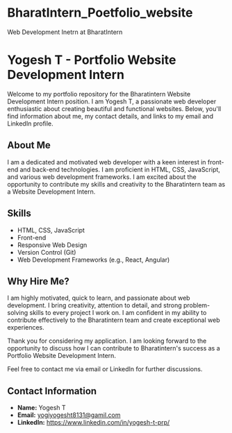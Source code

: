 # BharatIntern_Poetfolio_website
Web Development Inetrn at BharatIntern
# Yogesh T - Portfolio Website Development Intern

Welcome to my portfolio repository for the Bharatintern Website Development Intern position. I am Yogesh T, a passionate web developer enthusiastic about creating beautiful and functional websites. Below, you'll find information about me, my contact details, and links to my email and LinkedIn profile.

## About Me

I am a dedicated and motivated web developer with a keen interest in front-end and back-end technologies. I am proficient in HTML, CSS, JavaScript, and various web development frameworks. I am excited about the opportunity to contribute my skills and creativity to the Bharatintern team as a Website Development Intern.

## Skills

- HTML, CSS, JavaScript
- Front-end
- Responsive Web Design
- Version Control (Git)
- Web Development Frameworks (e.g., React, Angular)

## Why Hire Me?

I am highly motivated, quick to learn, and passionate about web development. I bring creativity, attention to detail, and strong problem-solving skills to every project I work on. I am confident in my ability to contribute effectively to the Bharatintern team and create exceptional web experiences.

Thank you for considering my application. I am looking forward to the opportunity to discuss how I can contribute to Bharatintern's success as a Portfolio Website Development Intern.

Feel free to contact me via email or LinkedIn for further discussions.

## Contact Information

- **Name:** Yogesh T
- **Email:** yogiyogesht8131@gamil.com
- **LinkedIn:** https://www.linkedin.com/in/yogesh-t-prp/
